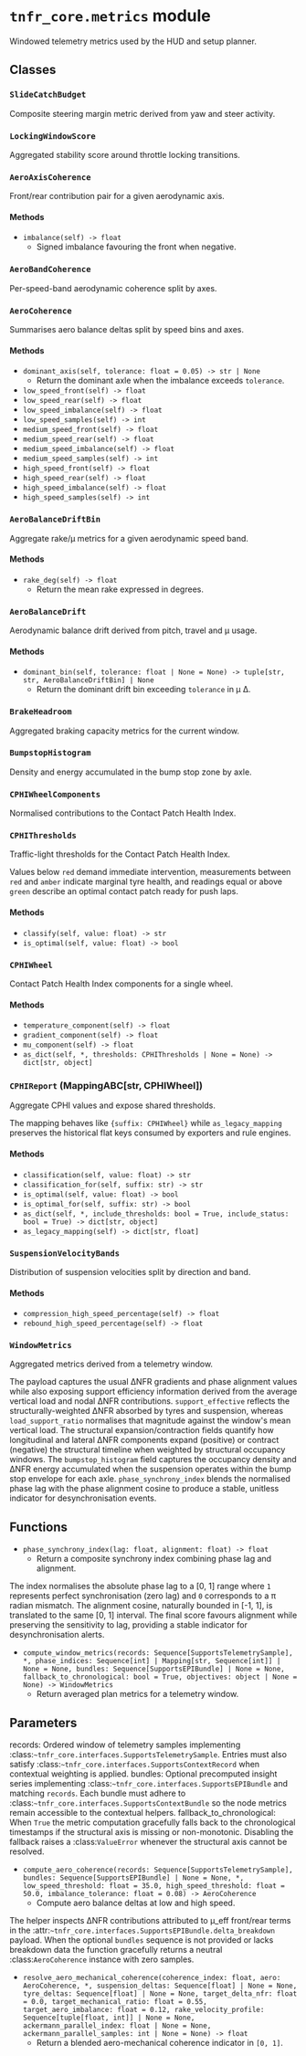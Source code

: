 # `tnfr_core.metrics` module
Windowed telemetry metrics used by the HUD and setup planner.

## Classes
### `SlideCatchBudget`
Composite steering margin metric derived from yaw and steer activity.

### `LockingWindowScore`
Aggregated stability score around throttle locking transitions.

### `AeroAxisCoherence`
Front/rear contribution pair for a given aerodynamic axis.

#### Methods
- `imbalance(self) -> float`
  - Signed imbalance favouring the front when negative.

### `AeroBandCoherence`
Per-speed-band aerodynamic coherence split by axes.

### `AeroCoherence`
Summarises aero balance deltas split by speed bins and axes.

#### Methods
- `dominant_axis(self, tolerance: float = 0.05) -> str | None`
  - Return the dominant axle when the imbalance exceeds ``tolerance``.
- `low_speed_front(self) -> float`
- `low_speed_rear(self) -> float`
- `low_speed_imbalance(self) -> float`
- `low_speed_samples(self) -> int`
- `medium_speed_front(self) -> float`
- `medium_speed_rear(self) -> float`
- `medium_speed_imbalance(self) -> float`
- `medium_speed_samples(self) -> int`
- `high_speed_front(self) -> float`
- `high_speed_rear(self) -> float`
- `high_speed_imbalance(self) -> float`
- `high_speed_samples(self) -> int`

### `AeroBalanceDriftBin`
Aggregate rake/μ metrics for a given aerodynamic speed band.

#### Methods
- `rake_deg(self) -> float`
  - Return the mean rake expressed in degrees.

### `AeroBalanceDrift`
Aerodynamic balance drift derived from pitch, travel and μ usage.

#### Methods
- `dominant_bin(self, tolerance: float | None = None) -> tuple[str, str, AeroBalanceDriftBin] | None`
  - Return the dominant drift bin exceeding ``tolerance`` in μ Δ.

### `BrakeHeadroom`
Aggregated braking capacity metrics for the current window.

### `BumpstopHistogram`
Density and energy accumulated in the bump stop zone by axle.

### `CPHIWheelComponents`
Normalised contributions to the Contact Patch Health Index.

### `CPHIThresholds`
Traffic-light thresholds for the Contact Patch Health Index.

Values below ``red`` demand immediate intervention, measurements between
``red`` and ``amber`` indicate marginal tyre health, and readings equal
or above ``green`` describe an optimal contact patch ready for push laps.

#### Methods
- `classify(self, value: float) -> str`
- `is_optimal(self, value: float) -> bool`

### `CPHIWheel`
Contact Patch Health Index components for a single wheel.

#### Methods
- `temperature_component(self) -> float`
- `gradient_component(self) -> float`
- `mu_component(self) -> float`
- `as_dict(self, *, thresholds: CPHIThresholds | None = None) -> dict[str, object]`

### `CPHIReport` (MappingABC[str, CPHIWheel])
Aggregate CPHI values and expose shared thresholds.

The mapping behaves like ``{suffix: CPHIWheel}`` while ``as_legacy_mapping``
preserves the historical flat keys consumed by exporters and rule engines.

#### Methods
- `classification(self, value: float) -> str`
- `classification_for(self, suffix: str) -> str`
- `is_optimal(self, value: float) -> bool`
- `is_optimal_for(self, suffix: str) -> bool`
- `as_dict(self, *, include_thresholds: bool = True, include_status: bool = True) -> dict[str, object]`
- `as_legacy_mapping(self) -> dict[str, float]`

### `SuspensionVelocityBands`
Distribution of suspension velocities split by direction and band.

#### Methods
- `compression_high_speed_percentage(self) -> float`
- `rebound_high_speed_percentage(self) -> float`

### `WindowMetrics`
Aggregated metrics derived from a telemetry window.

The payload captures the usual ΔNFR gradients and phase alignment values
while also exposing support efficiency information derived from the average
vertical load and nodal ΔNFR contributions.  ``support_effective`` reflects
the structurally-weighted ΔNFR absorbed by tyres and suspension, whereas
``load_support_ratio`` normalises that magnitude against the window's mean
vertical load.  The structural expansion/contraction fields quantify how
longitudinal and lateral ΔNFR components expand (positive) or contract
(negative) the structural timeline when weighted by structural occupancy
windows. The ``bumpstop_histogram`` field captures the occupancy density and
ΔNFR energy accumulated when the suspension operates within the bump stop
envelope for each axle.  ``phase_synchrony_index`` blends the normalised
phase lag with the phase alignment cosine to produce a stable, unitless
indicator for desynchronisation events.

## Functions
- `phase_synchrony_index(lag: float, alignment: float) -> float`
  - Return a composite synchrony index combining phase lag and alignment.

The index normalises the absolute phase lag to a [0, 1] range where ``1``
represents perfect synchronisation (zero lag) and ``0`` corresponds to a
π radian mismatch.  The alignment cosine, naturally bounded in [-1, 1], is
translated to the same [0, 1] interval.  The final score favours alignment
while preserving the sensitivity to lag, providing a stable indicator for
desynchronisation alerts.
- `compute_window_metrics(records: Sequence[SupportsTelemetrySample], *, phase_indices: Sequence[int] | Mapping[str, Sequence[int]] | None = None, bundles: Sequence[SupportsEPIBundle] | None = None, fallback_to_chronological: bool = True, objectives: object | None = None) -> WindowMetrics`
  - Return averaged plan metrics for a telemetry window.

Parameters
----------
records:
    Ordered window of telemetry samples implementing
    :class:`~tnfr_core.interfaces.SupportsTelemetrySample`. Entries
    must also satisfy :class:`~tnfr_core.interfaces.SupportsContextRecord`
    when contextual weighting is applied.
bundles:
    Optional precomputed insight series implementing
    :class:`~tnfr_core.interfaces.SupportsEPIBundle` and matching
    ``records``. Each bundle must adhere to
    :class:`~tnfr_core.interfaces.SupportsContextBundle` so the node
    metrics remain accessible to the contextual helpers.
fallback_to_chronological:
    When ``True`` the metric computation gracefully falls back to the
    chronological timestamps if the structural axis is missing or
    non-monotonic.  Disabling the fallback raises a :class:`ValueError`
    whenever the structural axis cannot be resolved.
- `compute_aero_coherence(records: Sequence[SupportsTelemetrySample], bundles: Sequence[SupportsEPIBundle] | None = None, *, low_speed_threshold: float = 35.0, high_speed_threshold: float = 50.0, imbalance_tolerance: float = 0.08) -> AeroCoherence`
  - Compute aero balance deltas at low and high speed.

The helper inspects ΔNFR contributions attributed to μ_eff front/rear terms
in the :attr:`~tnfr_core.interfaces.SupportsEPIBundle.delta_breakdown`
payload.
When the optional ``bundles`` sequence is not provided or lacks breakdown
data the function gracefully returns a neutral :class:`AeroCoherence`
instance with zero samples.
- `resolve_aero_mechanical_coherence(coherence_index: float, aero: AeroCoherence, *, suspension_deltas: Sequence[float] | None = None, tyre_deltas: Sequence[float] | None = None, target_delta_nfr: float = 0.0, target_mechanical_ratio: float = 0.55, target_aero_imbalance: float = 0.12, rake_velocity_profile: Sequence[tuple[float, int]] | None = None, ackermann_parallel_index: float | None = None, ackermann_parallel_samples: int | None = None) -> float`
  - Return a blended aero-mechanical coherence indicator in ``[0, 1]``.

